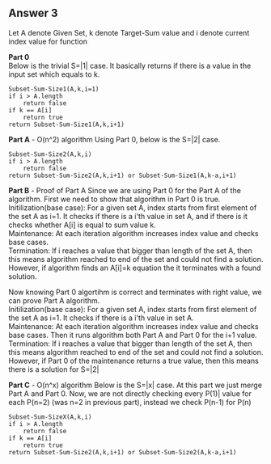 
## Answer 3 ##

Let A denote Given Set, k denote Target-Sum value and i denote current index value for function

**Part 0**<br/>
Below  is the trivial S=|1| case. It basically returns if there is a value in the input set which equals to k.
```Csharp
Subset-Sum-Size1(A,k,i=1)
if i > A.length
	return false
if k == A[i]
	return true
return Subset-Sum-Size1(A,k,i+1)
```
**Part A** - O(n^2) algorithm
Using Part 0, below is the S=|2| case. 
```Csharp
Subset-Sum-Size2(A,k,i)
if i > A.length
	return false
return Subset-Sum-Size2(A,k,i+1) or Subset-Sum-Size1(A,k-a,i+1)
```
**Part B** - Proof of Part A
Since we are using Part 0 for the Part A of the algorithm. First we need to show that algorithm in Part 0 is true. <br/>
Initilization(base case): For a given set A, index starts from first element of the set A as i=1. It checks if there is a i'th value in set A, and if there is it checks whether A[i] is equal to sum value k.<br/>
Maintenance: At each iteration algorithm increases index value and checks base cases. <br/>
Termination: If i reaches a value that bigger than length of the set A, then this means algorithm reached to end of the set and could not find a solution. However, if algorithm finds an A[i]=k equation the it terminates with a found solution.

Now knowing Part 0 algortihm is correct and terminates with right value, we can prove Part A algorithm. <br/>
Initilization(base case): For a given set A, index starts from first element of the set A as i=1. It checks if there is a i'th value in set A.<br/>
Maintenance: At each iteration algorithm increases index value and checks base cases. Then it runs algorithm both Part A and Part 0 for the i+1 value. <br/>
Termination: If i reaches a value that bigger than length of the set A, then this means algorithm reached to end of the set and could not find a solution. However, if Part 0 of the 	maintenance returns a true value, then this means there is a solution for S=|2|

**Part C** - O(n^x) algorithm
Below is the S=|x| case. At this part we just merge Part A and Part 0. Now, we are not directly checking every P(1)| value for each P(n=2) (was n=2 in previous part), instead we check P(n-1) for P(n)
```Csharp
Subset-Sum-SizeX(A,k,i)
if i > A.length
	return false
if k == A[i]
	return true
return Subset-Sum-Size2(A,k,i+1) or Subset-Sum-Size2(A,k-a,i+1)
```

